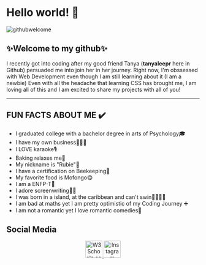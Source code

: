 <h1> Hello world! 👋 </h1>

![githubwelcome](https://user-images.githubusercontent.com/95339945/147789506-196507ff-5e61-4c31-8ce4-e242d7d26e29.gif)

<h2>✨Welcome to my github✨</h2>

<p> I recently got into coding after my good friend Tanya (<b>tanyaleepr</b> here in Github) persuaded me into join her in
  her journey. Right now, I'm obssessed with Web Development even though I am still learning about it (I am a newbie)
  Even with all the headache that learning CSS has brought me, I am loving all of this and I am excited to share my projects
with all of you!</p>

<hr>

<h2> FUN FACTS ABOUT ME ✔️</h2>

<ul>
  <li>I graduated college with a bachelor degree in arts of Psychology🎓</li>
  <li> I have my own business👩🏽‍💼</li>
  <li>I LOVE karaoke🎙️</li>
  <li>Baking relaxes me🎂 </li>
  <li>My nickname is "Rubie"💎 </li>
  <li>I have a certification on Beekeeping🐝</li>
  <li>My favorite food is Mofongo😋</li>
  <li>I am a ENFP-T💚</li>
  <li>I adore screenwriting✍🏽</li>
  <li>I was born in a island, at the caribbean and can't swin🚫🏊🏽‍♀️ </li>
  <li> I am bad at maths yet I am pretty optimistic of my Coding Journey ➕ </li>
  <li> I am not a romantic yet I love romantic comedies💖</li>
</ul>

<h2> Social Media </h2>

<p style="text-align:center">

<a href="https://www.twitter.com/gnesismrtz">
<img src="https://img.icons8.com/ios-filled/50/000000/twitter.png" alt="W3Schools.com" width="44" height="44">
</a>

<a href="https://www.instagram.com/rubiemartinez">
<img src="https://img.icons8.com/ios-filled/50/000000/instagram-new" alt="Instagram" width="44" height="44">
</a>



